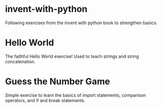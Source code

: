 # invent-with-python
Following exercises from the invent with python book to strengthen basics.

# Hello World
The faithful Hello World exercise! Used to teach strings and string concatenation.

# Guess the Number Game
Simple exercise to learn the basics of import statements, comparison operators, and if and break statements.